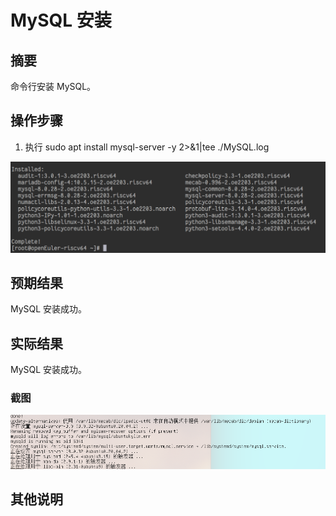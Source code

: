 # MySQL 安装

## 摘要

命令行安装 MySQL。

## 操作步骤

1. 执行 sudo apt install mysql-server -y 2>&1|tee ./MySQL.log

![MySQL安装](./img/MySQL安装.png)

## 预期结果

MySQL 安装成功。

## 实际结果

MySQL 安装成功。

### 截图

![MySQL安装](./img/MySQL安装2.png)

## 其他说明


